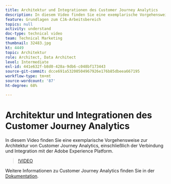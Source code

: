 ```yaml
---
title: Architektur und Integrationen des Customer Journey Analytics
description: In diesem Video finden Sie eine exemplarische Vorgehensweise zur Architektur von Adobe Customer Journey Analytics, einschließlich der Verbindung und Integration mit Adobe Experience Platform
feature: Grundlagen zum CJA-Arbeitsbereich
topics: null
activity: understand
doc-type: technical video
team: Technical Marketing
thumbnail: 32483.jpg
kt: 4449
topic: Architektur
role: Architect, Data Architect
level: Intermediate
exl-id: 441e632f-b8d0-428a-9db6-c048bf173443
source-git-commit: dcce691a53200504967926e176b85dbeea667195
workflow-type: tm+mt
source-wordcount: '87'
ht-degree: 68%

---
```


# Architektur und Integrationen des Customer Journey Analytics

In diesem Video finden Sie eine exemplarische Vorgehensweise zur Architektur von Customer Journey Analytics, einschließlich der Verbindung und Integration mit der Adobe Experience Platform.

>[!VIDEO](https://video.tv.adobe.com/v/32483/?quality=12)

Weitere Informationen zu Customer Journey Analytics finden Sie in der [Dokumentation](https://docs.adobe.com/content/help/de-DE/analytics-platform/using/cja-landing.html).
